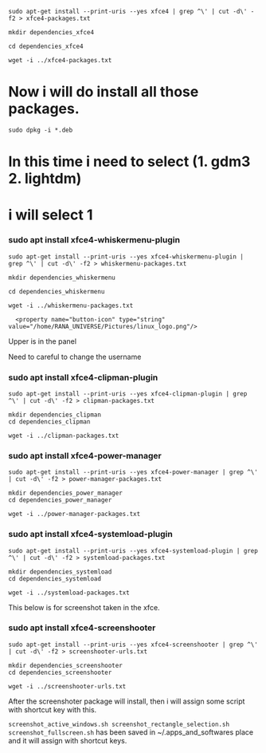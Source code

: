 


```
sudo apt-get install --print-uris --yes xfce4 | grep ^\' | cut -d\' -f2 > xfce4-packages.txt

mkdir dependencies_xfce4

cd dependencies_xfce4

wget -i ../xfce4-packages.txt
```

# Now i will do install all those packages.

```
sudo dpkg -i *.deb
```

# In this time i need to select (1. gdm3  2. lightdm)
# i will select 1

### sudo apt install xfce4-whiskermenu-plugin

```
sudo apt-get install --print-uris --yes xfce4-whiskermenu-plugin | grep ^\' | cut -d\' -f2 > whiskermenu-packages.txt

mkdir dependencies_whiskermenu

cd dependencies_whiskermenu

wget -i ../whiskermenu-packages.txt
```

      <property name="button-icon" type="string" value="/home/RANA_UNIVERSE/Pictures/linux_logo.png"/>
Upper is in the panel

Need to careful to change the username

### sudo apt install xfce4-clipman-plugin


```
sudo apt-get install --print-uris --yes xfce4-clipman-plugin | grep ^\' | cut -d\' -f2 > clipman-packages.txt

mkdir dependencies_clipman
cd dependencies_clipman

wget -i ../clipman-packages.txt
``` 

### sudo apt install xfce4-power-manager

```
sudo apt-get install --print-uris --yes xfce4-power-manager | grep ^\' | cut -d\' -f2 > power-manager-packages.txt

mkdir dependencies_power_manager
cd dependencies_power_manager

wget -i ../power-manager-packages.txt

```


### sudo apt install xfce4-systemload-plugin


```
sudo apt-get install --print-uris --yes xfce4-systemload-plugin | grep ^\' | cut -d\' -f2 > systemload-packages.txt

mkdir dependencies_systemload
cd dependencies_systemload

wget -i ../systemload-packages.txt
```


This below is for screenshot taken in the xfce.
### sudo apt install xfce4-screenshooter
```
sudo apt-get install --print-uris --yes xfce4-screenshooter | grep ^\' | cut -d\' -f2 > screenshooter-urls.txt

mkdir dependencies_screenshooter
cd dependencies_screenshooter

wget -i ../screenshooter-urls.txt
```
After the screenshoter package will install, then i will assign some script with shortcut key with this.

`screenshot_active_windows.sh screenshot_rectangle_selection.sh screenshot_fullscreen.sh` has been saved in ~/.apps_and_softwares place and it will assign with shortcut keys.









